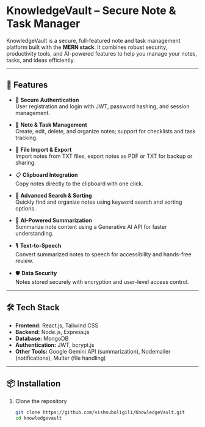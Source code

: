 # KnowledgeVault – Secure Note & Task Manager  

KnowledgeVault is a secure, full-featured note and task management platform built with the **MERN stack**. It combines robust security, productivity tools, and AI-powered features to help you manage your notes, tasks, and ideas efficiently.  

---

## 🚀 Features  

- 🔐 **Secure Authentication**  
  User registration and login with JWT, password hashing, and session management.  

- 📝 **Note & Task Management**  
  Create, edit, delete, and organize notes; support for checklists and task tracking.  

- 📂 **File Import & Export**  
  Import notes from TXT files, export notes as PDF or TXT for backup or sharing.  

- 📋 **Clipboard Integration**  
  Copy notes directly to the clipboard with one click.  

- 🔎 **Advanced Search & Sorting**  
  Quickly find and organize notes using keyword search and sorting options.  

- 🧠 **AI-Powered Summarization**  
  Summarize note content using a Generative AI API for faster understanding.  

- 🎙 **Text-to-Speech**  
  Convert summarized notes to speech for accessibility and hands-free review.  

- 🛡 **Data Security**  
  Notes stored securely with encryption and user-level access control.  

---

## 🛠 Tech Stack  

- **Frontend:** React.js, Tailwind CSS  
- **Backend:** Node.js, Express.js  
- **Database:** MongoDB  
- **Authentication:** JWT, bcrypt.js  
- **Other Tools:** Google Gemini API (summarization), Nodemailer (notifications), Multer (file handling)  

---

## 📦 Installation  

1. Clone the repository  
   ```bash
   git clone https://github.com/vishnuboligili/KnowledgeVault.git
   cd knowledgevault
